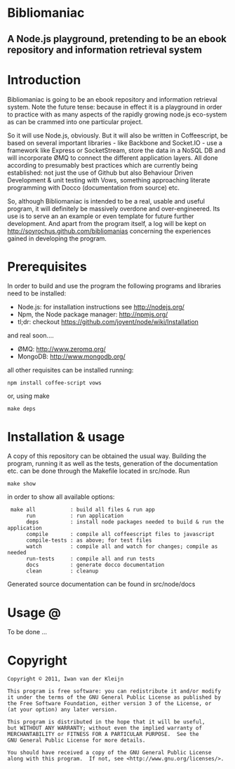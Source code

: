 

Bibliomaniac 
===========

A Node.js playground, pretending to be an ebook repository and information retrieval system 
--------------------------------------------------------------------------------------------

# Introduction #

Bibliomaniac is going to be an ebook repository and information
retrieval system. Note the future tense: because in effect it is a
playground in order to practice with as many aspects of the rapidly
growing node.js eco-system as can be crammed into one particular
project.

So it will use Node.js, obviously. But it will also be written in
Coffeescript, be based on several important libraries - like Backbone
and Socket.IO - use a framework like Express or SocketStream, store
the data in a NoSQL DB and will incorporate ØMQ to connect the
different application layers. All done according to presumably best
practices which are currently being established: not just the use of
Github but also Behaviour Driven Development & unit testing with Vows,
something approaching literate programming with Docco (documentation
from source) etc.

So, although Bibliomaniac is intended to be a real, usable and useful
program, it will definitely be massively overdone and
over-engineered. Its use is to serve an an example or even template
for future further development. And apart from the program itself, a
log will be kept on http://soyrochus.github.com/bibliomanias
concerning the experiences gained in developing the program.


# Prerequisites #

In order to build and use the program the following programs and libraries need to be installed:

 * Node.js: for installation instructions see http://nodejs.org/
 * Npm, the Node package manager: http://npmjs.org/
 * tl;dr: checkout https://github.com/joyent/node/wiki/Installation

 and real soon....
 
 * ØMQ: http://www.zeromq.org/
 * MongoDB: http://www.mongodb.org/
 

all other requisites can be installed running:

    npm install coffee-script vows
    
or, using make

    make deps 
    
 
# Installation & usage #

A copy of this repository can be obtained the usual way. Building the program, running it as well as the tests, generation of the documentation etc. can be done through the Makefile located in src/node. Run 

    make show

in order to show all available options:

     make all           : build all files & run app
          run           : run application
          deps          : install node packages needed to build & run the application
          compile       : compile all coffeescript files to javascript
          compile-tests : as above; for test files
          watch         : compile all and watch for changes; compile as needed
          run-tests     : compile all and run tests
          docs          : generate docco documentation
          clean         : cleanup

Generated source documentation can be found in src/node/docs 

# Usage @

To be done ...

# Copyright #

    Copyright © 2011, Iwan van der Kleijn 
  
    This program is free software: you can redistribute it and/or modify
    it under the terms of the GNU General Public License as published by
    the Free Software Foundation, either version 3 of the License, or
    (at your option) any later version.

    This program is distributed in the hope that it will be useful,
    but WITHOUT ANY WARRANTY; without even the implied warranty of
    MERCHANTABILITY or FITNESS FOR A PARTICULAR PURPOSE.  See the
    GNU General Public License for more details.

    You should have received a copy of the GNU General Public License
    along with this program.  If not, see <http://www.gnu.org/licenses/>.

